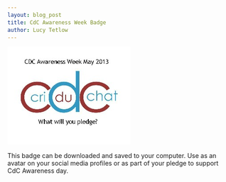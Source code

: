 ```yaml
---
layout: blog_post
title: CdC Awareness Week Badge
author: Lucy Tetlow
---
```


![CdC Awareness Week](/img/cdc_awareness_week_2013.png)

This badge can be downloaded and saved to your computer. Use as an avatar on your social media profiles or as part of your pledge to support CdC Awareness day. 